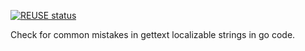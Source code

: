 <!--
SPDX-FileCopyrightText: 2024 SUSE LLC

SPDX-License-Identifier: Apache-2.0
-->

[![REUSE status](https://api.reuse.software/badge/git.fsfe.org/reuse/api)](https://api.reuse.software/info/git.fsfe.org/reuse/api)

Check for common mistakes in gettext localizable strings in go code.
